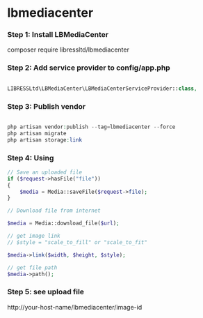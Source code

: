 # lbmediacenter

### Step 1: Install LBMediaCenter

composer require libressltd/lbmediacenter

### Step 2: Add service provider to config/app.php

```php

LIBRESSLtd\LBMediaCenter\LBMediaCenterServiceProvider::class,

```

### Step 3: Publish vendor

```php

php artisan vendor:publish --tag=lbmediacenter --force
php artisan migrate
php artisan storage:link

```

### Step 4: Using
	
	
```php
// Save an uploaded file
if ($request->hasFile("file"))
{
	$media = Media::saveFile($request->file);
}

// Download file from internet

$media = Media::download_file($url);

// get image link
// $style = "scale_to_fill" or "scale_to_fit"

$media->link($width, $height, $style);

// get file path
$media->path();

```

### Step 5: see upload file 

http://your-host-name/lbmediacenter/image-id